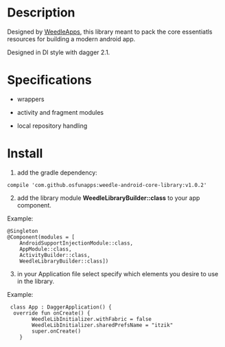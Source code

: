 # Description

Designed by [WeedleApps](https://weedleapps.co.il/en/), this library meant to pack the core essentiatls resources for building a modern android app. 

Designed in DI style with dagger 2.1.

# Specifications

- wrappers

- activity and fragment modules

- local repository handling

# Install

1) add the gradle dependency:

```compile 'com.github.osfunapps:weedle-android-core-library:v1.0.2' ```



2) add the library module **WeedleLibraryBuilder::class** to your app component.

Example:
```
@Singleton
@Component(modules = [
    AndroidSupportInjectionModule::class,
    AppModule::class,
    ActivityBuilder::class,
    WeedleLibraryBuilder::class])
```



3) in your Application file select specify which elements you desire to use in the library.

Example:
```
 class App : DaggerApplication() {
  override fun onCreate() {
        WeedleLibInitializer.withFabric = false
        WeedleLibInitializer.sharedPrefsName = "itzik"   
        super.onCreate()     
    }
```

